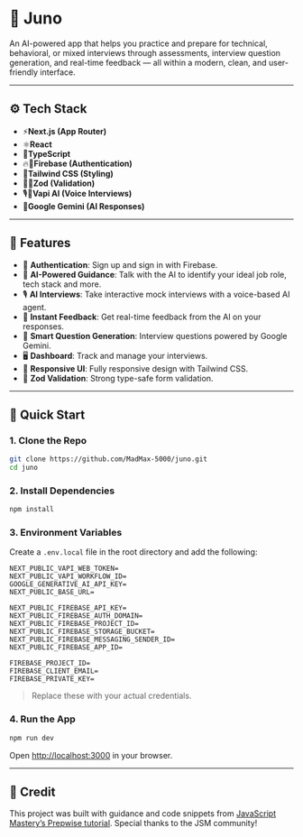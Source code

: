 # 🎤 Juno

An AI-powered app that helps you practice and prepare for technical, behavioral, or mixed interviews through assessments, interview question generation, and real-time feedback — all within a modern, clean, and user-friendly interface.

---

## ⚙️ Tech Stack

- ⚡️**Next.js (App Router)**
- ⚛️**React**
- 📘**TypeScript** 
- 🔥🔐**Firebase (Authentication)** 
- 🎨**Tailwind CSS (Styling)** 
- 🧪✅**Zod (Validation)** 
- 🎙️🤖**Vapi AI (Voice Interviews)** 
- 🧠**Google Gemini (AI Responses)** 

---

## 🔋 Features

- 🔐 **Authentication**: Sign up and sign in with Firebase.
- 🧭 **AI-Powered Guidance**: Talk with the AI to identify your ideal job role, tech stack and more.
- 🎙️ **AI Interviews**: Take interactive mock interviews with a voice-based AI agent.
- 💬 **Instant Feedback**: Get real-time feedback from the AI on your responses.
- 🧠 **Smart Question Generation**: Interview questions powered by Google Gemini.
- 🖥️ **Dashboard**: Track and manage your interviews.
- 📱 **Responsive UI**: Fully responsive design with Tailwind CSS.
- 🧪 **Zod Validation**: Strong type-safe form validation.

---

## 🤸 Quick Start

### 1. Clone the Repo

```bash
git clone https://github.com/MadMax-5000/juno.git
cd juno
```

### 2. Install Dependencies

```bash
npm install
```

### 3. Environment Variables

Create a `.env.local` file in the root directory and add the following:

```env
NEXT_PUBLIC_VAPI_WEB_TOKEN=
NEXT_PUBLIC_VAPI_WORKFLOW_ID=
GOOGLE_GENERATIVE_AI_API_KEY=
NEXT_PUBLIC_BASE_URL=

NEXT_PUBLIC_FIREBASE_API_KEY=
NEXT_PUBLIC_FIREBASE_AUTH_DOMAIN=
NEXT_PUBLIC_FIREBASE_PROJECT_ID=
NEXT_PUBLIC_FIREBASE_STORAGE_BUCKET=
NEXT_PUBLIC_FIREBASE_MESSAGING_SENDER_ID=
NEXT_PUBLIC_FIREBASE_APP_ID=

FIREBASE_PROJECT_ID=
FIREBASE_CLIENT_EMAIL=
FIREBASE_PRIVATE_KEY=
```

> Replace these with your actual credentials.

### 4. Run the App

```bash
npm run dev
```

Open [http://localhost:3000](http://localhost:3000) in your browser.

---

## 🔗 Credit

This project was built with guidance and code snippets from [JavaScript Mastery’s Prepwise tutorial](https://github.com/adrianhajdin/ai_mock_interviews). Special thanks to the JSM community!
